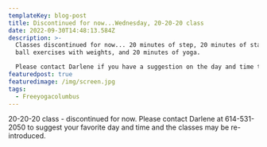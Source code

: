 ```yaml
---
templateKey: blog-post
title: Discontinued for now...Wednesday, 20-20-20 class
date: 2022-09-30T14:48:13.584Z
description: >-
  Classes discontinued for now... 20 minutes of step, 20 minutes of stability
  ball exercises with weights, and 20 minutes of yoga. 

  Please contact Darlene if you have a suggestion on the day and time that would work best for you and we may re-introduce the classes. 
featuredpost: true
featuredimage: /img/screen.jpg
tags:
  - Freeyogacolumbus
---
```

 20-20-20 class - discontinued for now. Please contact Darlene at 614-531-2050 to suggest your favorite day and time and the classes may be re-introduced.